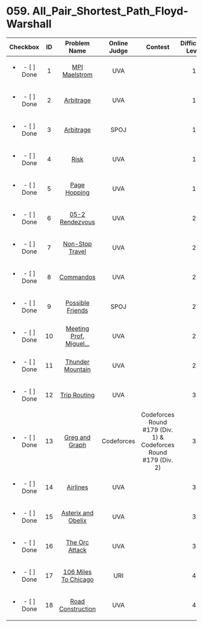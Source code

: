 # 059. All_Pair_Shortest_Path_Floyd-Warshall


| Checkbox | ID | Problem Name|Online Judge|Contest|Difficulty Level|
|:---:|:---:|:---:|:---:|:---:|:---:|
|<ul><li>- [ ] Done</li></ul>|1|[MPI Maelstrom](https://uva.onlinejudge.org/index.php?option=onlinejudge&page=show_problem&problem=364)|UVA||1|
|<ul><li>- [ ] Done</li></ul>|2|[Arbitrage](https://uva.onlinejudge.org/index.php?option=onlinejudge&page=show_problem&problem=40)|UVA||1|
|<ul><li>- [ ] Done</li></ul>|3|[Arbitrage](http://www.spoj.com/problems/ARBITRAG/)|SPOJ||1|
|<ul><li>- [ ] Done</li></ul>|4|[Risk](https://uva.onlinejudge.org/index.php?option=onlinejudge&page=show_problem&problem=508)|UVA||1|
|<ul><li>- [ ] Done</li></ul>|5|[Page Hopping](https://uva.onlinejudge.org/index.php?option=onlinejudge&page=show_problem&problem=762)|UVA||1|
|<ul><li>- [ ] Done</li></ul>|6|[05-2 Rendezvous](https://uva.onlinejudge.org/index.php?option=onlinejudge&page=show_problem&problem=1956)|UVA||2|
|<ul><li>- [ ] Done</li></ul>|7|[Non-Stop Travel](https://uva.onlinejudge.org/index.php?option=onlinejudge&page=show_problem&problem=277)|UVA||2|
|<ul><li>- [ ] Done</li></ul>|8|[Commandos](https://uva.onlinejudge.org/index.php?option=onlinejudge&page=show_problem&problem=2458)|UVA||2|
|<ul><li>- [ ] Done</li></ul>|9|[Possible Friends](http://www.spoj.com/problems/SOCIALNE/)|SPOJ||2|
|<ul><li>- [ ] Done</li></ul>|10|[Meeting Prof. Miguel...](https://uva.onlinejudge.org/index.php?option=onlinejudge&page=show_problem&problem=1112)|UVA||2|
|<ul><li>- [ ] Done</li></ul>|11|[Thunder Mountain](https://uva.onlinejudge.org/index.php?option=onlinejudge&page=show_problem&problem=1744)|UVA||2|
|<ul><li>- [ ] Done</li></ul>|12|[Trip Routing](https://uva.onlinejudge.org/index.php?option=onlinejudge&page=show_problem&problem=122)|UVA||3|
|<ul><li>- [ ] Done</li></ul>|13|[Greg and Graph](http://codeforces.com/problemset/problem/295/B)|Codeforces|Codeforces Round #179 (Div. 1) & Codeforces Round #179 (Div. 2)|3|
|<ul><li>- [ ] Done</li></ul>|14|[Airlines](https://uva.onlinejudge.org/index.php?option=onlinejudge&page=show_problem&problem=1016)|UVA||3|
|<ul><li>- [ ] Done</li></ul>|15|[Asterix and Obelix](https://uva.onlinejudge.org/index.php?option=onlinejudge&page=show_problem&problem=1187)|UVA||3|
|<ul><li>- [ ] Done</li></ul>|16|[The Orc Attack](https://uva.onlinejudge.org/index.php?option=onlinejudge&page=show_problem&problem=1734)|UVA||3|
|<ul><li>- [ ] Done</li></ul>|17|[106 Miles To Chicago](https://www.urionlinejudge.com.br/judge/en/problems/view/1655)|URI||4|
|<ul><li>- [ ] Done</li></ul>|18|[Road Construction](https://uva.onlinejudge.org/index.php?option=onlinejudge&page=show_problem&problem=1665)|UVA||4|

